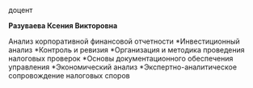 доцент



**Разуваева Ксения Викторовна**

Анализ корпоративной финансовой отчетности
	*Инвестиционный анализ
	*Контроль и ревизия
	*Организация и методика проведения налоговых проверок
	*Основы документационного обеспечения управления
	*Экономический анализ
	*Экспертно-аналитическое сопровождение налоговых споров